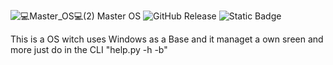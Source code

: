 ![💻Master_OS💻(2)](https://github.com/Master916Max/Master-OS/assets/132189974/49d6b998-cab3-4ff7-9978-aca63e507190)
Master OS 
![GitHub Release](https://img.shields.io/github/v/release/Master916Max/Master-OS)
![Static Badge](https://img.shields.io/badge/python-v.3.10)


This is a OS witch uses Windows as a Base and it managet a own sreen and more just do in the CLI "help.py -h -b"
